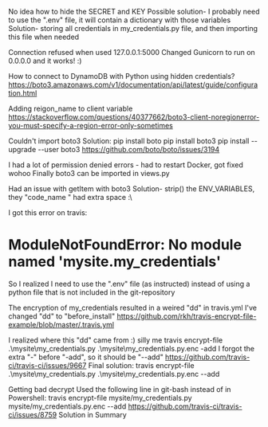 
No idea how to hide the SECRET and KEY
Possible solution- I probably need to use the ".env" file, it will contain a dictionary with those variables
Solution- storing all credentials in my_credentials.py file, and then importing this file when needed

Connection refused when used 127.0.0.1:5000
Changed Gunicorn to run on 0.0.0.0 and it works! :)

How to connect to DynamoDB with Python using hidden credentials?
https://boto3.amazonaws.com/v1/documentation/api/latest/guide/configuration.html

Adding reigon_name to client variable
https://stackoverflow.com/questions/40377662/boto3-client-noregionerror-you-must-specify-a-region-error-only-sometimes

Couldn't import boto3
Solution:
pip install boto
pip install boto3
pip install --upgrade --user boto3
https://github.com/boto/boto/issues/3194


I had a lot of permission denied errors - had to restart Docker, got fixed wohoo
Finally boto3 can be imported in views.py

Had an issue with getItem with boto3
Solution- strip() the ENV_VARIABLES, they "code_name " had extra space :\

I  got this error on travis:
# ModuleNotFoundError: No module named 'mysite.my_credentials'
So I realized I need to use the ".env" file (as instructed) instead of using a python file that
is not included in the git-repository

The encryption of my_credentials resulted in a weired "dd" in travis.yml
I've changed "dd" to "before_install"
https://github.com/rkh/travis-encrypt-file-example/blob/master/.travis.yml

I realized where this "dd" came from :)
silly me
travis encrypt-file .\mysite\my_credentials.py .\mysite\my_credentials.py.enc -add
I forgot the extra "-" before "-add", so it should be "--add"
https://github.com/travis-ci/travis-ci/issues/9667
Final solution: travis encrypt-file .\mysite\my_credentials.py .\mysite\my_credentials.py.enc --add

Getting bad decrypt
Used the following line in git-bash instead of in Powershell:
travis encrypt-file mysite/my_credentials.py mysite/my_credentials.py.enc --add
https://github.com/travis-ci/travis-ci/issues/8759
Solution in Summary

